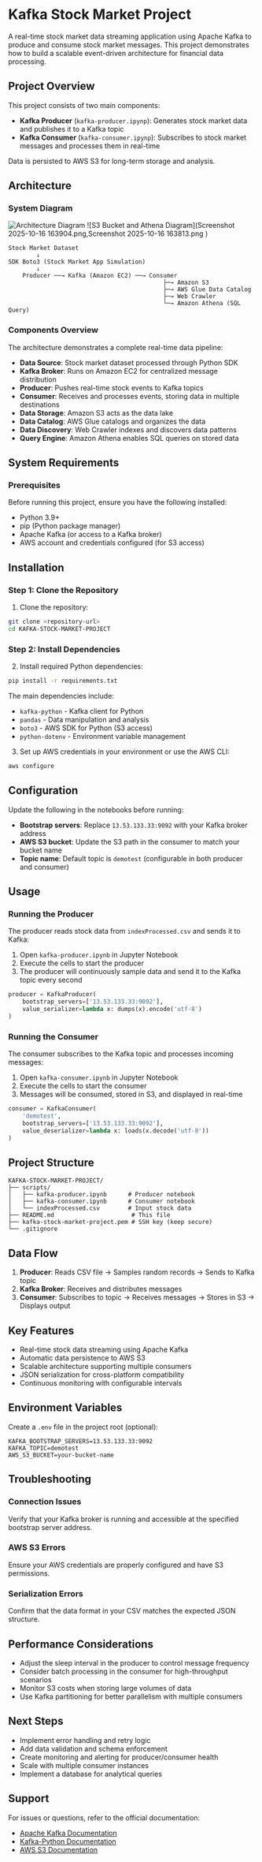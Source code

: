 # Kafka Stock Market Project

A real-time stock market data streaming application using Apache Kafka to produce and consume stock market messages. This project demonstrates how to build a scalable event-driven architecture for financial data processing.

## Project Overview

This project consists of two main components:

- **Kafka Producer** (`kafka-producer.ipynp`): Generates stock market data and publishes it to a Kafka topic
- **Kafka Consumer** (`kafka-consumer.ipynp`): Subscribes to stock market messages and processes them in real-time

Data is persisted to AWS S3 for long-term storage and analysis.

## Architecture

### System Diagram

![Architecture Diagram](Architecture.jpg)
![S3 Bucket and Athena Diagram](Screenshot 2025-10-16 163904.png,Screenshot 2025-10-16 163813.png )

```
Stock Market Dataset
        ↓
SDK Boto3 (Stock Market App Simulation)
        ↓
    Producer ──→ Kafka (Amazon EC2) ──→ Consumer
                                            ├─→ Amazon S3
                                            ├─→ AWS Glue Data Catalog
                                            ├─→ Web Crawler
                                            └─→ Amazon Athena (SQL Query)
```

### Components Overview

The architecture demonstrates a complete real-time data pipeline:

- **Data Source**: Stock market dataset processed through Python SDK
- **Kafka Broker**: Runs on Amazon EC2 for centralized message distribution
- **Producer**: Pushes real-time stock events to Kafka topics
- **Consumer**: Receives and processes events, storing data in multiple destinations
- **Data Storage**: Amazon S3 acts as the data lake
- **Data Catalog**: AWS Glue catalogs and organizes the data
- **Data Discovery**: Web Crawler indexes and discovers data patterns
- **Query Engine**: Amazon Athena enables SQL queries on stored data

## System Requirements

### Prerequisites

Before running this project, ensure you have the following installed:

- Python 3.9+
- pip (Python package manager)
- Apache Kafka (or access to a Kafka broker)
- AWS account and credentials configured (for S3 access)

## Installation

### Step 1: Clone the Repository

1. Clone the repository:
```bash
git clone <repository-url>
cd KAFKA-STOCK-MARKET-PROJECT
```

### Step 2: Install Dependencies

2. Install required Python dependencies:
```bash
pip install -r requirements.txt
```

The main dependencies include:
- `kafka-python` - Kafka client for Python
- `pandas` - Data manipulation and analysis
- `boto3` - AWS SDK for Python (S3 access)
- `python-dotenv` - Environment variable management

3. Set up AWS credentials in your environment or use the AWS CLI:
```bash
aws configure
```

## Configuration

Update the following in the notebooks before running:

- **Bootstrap servers**: Replace `13.53.133.33:9092` with your Kafka broker address
- **AWS S3 bucket**: Update the S3 path in the consumer to match your bucket name
- **Topic name**: Default topic is `demotest` (configurable in both producer and consumer)

## Usage

### Running the Producer

The producer reads stock data from `indexProcessed.csv` and sends it to Kafka:

1. Open `kafka-producer.ipynb` in Jupyter Notebook
2. Execute the cells to start the producer
3. The producer will continuously sample data and send it to the Kafka topic every second

```python
producer = KafkaProducer(
    bootstrap_servers=['13.53.133.33:9092'],
    value_serializer=lambda x: dumps(x).encode('utf-8')
)
```

### Running the Consumer

The consumer subscribes to the Kafka topic and processes incoming messages:

1. Open `kafka-consumer.ipynb` in Jupyter Notebook
2. Execute the cells to start the consumer
3. Messages will be consumed, stored in S3, and displayed in real-time

```python
consumer = KafkaConsumer(
    'demotest',
    bootstrap_servers=['13.53.133.33:9092'],
    value_deserializer=lambda x: loads(x.decode('utf-8'))
)
```

## Project Structure

```
KAFKA-STOCK-MARKET-PROJECT/
├── scripts/
│   ├── kafka-producer.ipynb      # Producer notebook
│   ├── kafka-consumer.ipynb      # Consumer notebook
│   └── indexProcessed.csv        # Input stock data
├── README.md                      # This file
├── kafka-stock-market-project.pem # SSH key (keep secure)
└── .gitignore
```

## Data Flow

1. **Producer**: Reads CSV file → Samples random records → Sends to Kafka topic
2. **Kafka Broker**: Receives and distributes messages
3. **Consumer**: Subscribes to topic → Receives messages → Stores in S3 → Displays output

## Key Features

- Real-time stock data streaming using Apache Kafka
- Automatic data persistence to AWS S3
- Scalable architecture supporting multiple consumers
- JSON serialization for cross-platform compatibility
- Continuous monitoring with configurable intervals

## Environment Variables

Create a `.env` file in the project root (optional):

```
KAFKA_BOOTSTRAP_SERVERS=13.53.133.33:9092
KAFKA_TOPIC=demotest
AWS_S3_BUCKET=your-bucket-name
```

## Troubleshooting

### Connection Issues

Verify that your Kafka broker is running and accessible at the specified bootstrap server address.

### AWS S3 Errors

Ensure your AWS credentials are properly configured and have S3 permissions.

### Serialization Errors

Confirm that the data format in your CSV matches the expected JSON structure.

## Performance Considerations

- Adjust the sleep interval in the producer to control message frequency
- Consider batch processing in the consumer for high-throughput scenarios
- Monitor S3 costs when storing large volumes of data
- Use Kafka partitioning for better parallelism with multiple consumers

## Next Steps

- Implement error handling and retry logic
- Add data validation and schema enforcement
- Create monitoring and alerting for producer/consumer health
- Scale with multiple consumer instances
- Implement a database for analytical queries

## Support

For issues or questions, refer to the official documentation:
- [Apache Kafka Documentation](https://kafka.apache.org/documentation/)
- [Kafka-Python Documentation](https://kafka-python.readthedocs.io/)
- [AWS S3 Documentation](https://docs.aws.amazon.com/s3/)